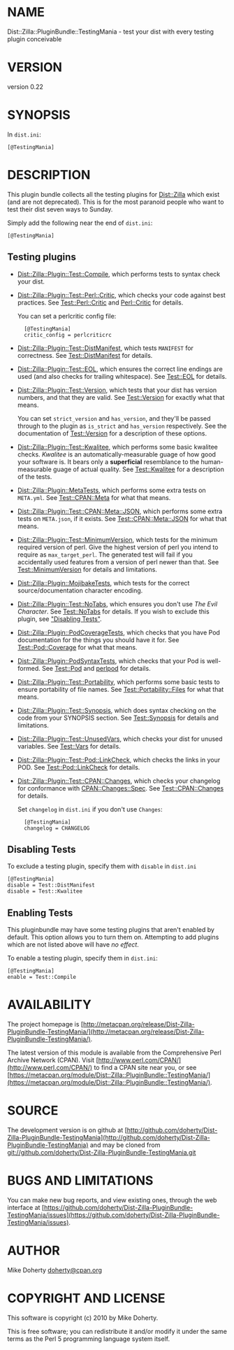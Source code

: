 # NAME

Dist::Zilla::PluginBundle::TestingMania - test your dist with every testing plugin conceivable

# VERSION

version 0.22

# SYNOPSIS

In `dist.ini`:

    [@TestingMania]

# DESCRIPTION

This plugin bundle collects all the testing plugins for [Dist::Zilla](https://metacpan.org/pod/Dist::Zilla) which
exist (and are not deprecated). This is for the most paranoid people who
want to test their dist seven ways to Sunday.

Simply add the following near the end of `dist.ini`:

    [@TestingMania]

## Testing plugins

- [Dist::Zilla::Plugin::Test::Compile](https://metacpan.org/pod/Dist::Zilla::Plugin::Test::Compile), which performs tests to syntax check your
dist.
- [Dist::Zilla::Plugin::Test::Perl::Critic](https://metacpan.org/pod/Dist::Zilla::Plugin::Test::Perl::Critic), which checks your code against best
practices. See [Test::Perl::Critic](https://metacpan.org/pod/Test::Perl::Critic) and [Perl::Critic](https://metacpan.org/pod/Perl::Critic) for details.

    You can set a perlcritic config file:

        [@TestingMania]
        critic_config = perlcriticrc

- [Dist::Zilla::Plugin::Test::DistManifest](https://metacpan.org/pod/Dist::Zilla::Plugin::Test::DistManifest), which tests `MANIFEST` for
correctness. See [Test::DistManifest](https://metacpan.org/pod/Test::DistManifest) for details.
- [Dist::Zilla::Plugin::Test::EOL](https://metacpan.org/pod/Dist::Zilla::Plugin::Test::EOL), which ensures the correct line endings are
used (and also checks for trailing whitespace). See [Test::EOL](https://metacpan.org/pod/Test::EOL) for details.
- [Dist::Zilla::Plugin::Test::Version](https://metacpan.org/pod/Dist::Zilla::Plugin::Test::Version), which tests that your dist has
version numbers, and that they are valid. See [Test::Version](https://metacpan.org/pod/Test::Version) for exactly
what that means.

    You can set `strict_version` and `has_version`, and they'll be passed through to
    the plugin as `is_strict` and `has_version` respectively. See the
    documentation of [Test::Version](https://metacpan.org/pod/Test::Version) for a description of these options.

- [Dist::Zilla::Plugin::Test::Kwalitee](https://metacpan.org/pod/Dist::Zilla::Plugin::Test::Kwalitee), which performs some basic kwalitee checks.
_Kwalitee_ is an automatically-measurable guage of how good your software is.
It bears only a __superficial__ resemblance to the human-measurable guage of
actual quality. See [Test::Kwalitee](https://metacpan.org/pod/Test::Kwalitee) for a description of the tests.
- [Dist::Zilla::Plugin::MetaTests](https://metacpan.org/pod/Dist::Zilla::Plugin::MetaTests), which performs some extra tests on
`META.yml`. See [Test::CPAN::Meta](https://metacpan.org/pod/Test::CPAN::Meta) for what that means.
- [Dist::Zilla::Plugin::Test::CPAN::Meta::JSON](https://metacpan.org/pod/Dist::Zilla::Plugin::Test::CPAN::Meta::JSON), which performs some extra tests
on `META.json`, if it exists. See [Test::CPAN::Meta::JSON](https://metacpan.org/pod/Test::CPAN::Meta::JSON) for what that
means.
- [Dist::Zilla::Plugin::Test::MinimumVersion](https://metacpan.org/pod/Dist::Zilla::Plugin::Test::MinimumVersion), which tests for the minimum
required version of perl. Give the highest version of perl you intend to
require as `max_target_perl`. The generated test will fail if you accidentally
used features from a version of perl newer than that. See
[Test::MinimumVersion](https://metacpan.org/pod/Test::MinimumVersion) for details and limitations.
- [Dist::Zilla::Plugin::MojibakeTests](https://metacpan.org/pod/Dist::Zilla::Plugin::MojibakeTests), which tests for the correct
source/documentation character encoding.
- [Dist::Zilla::Plugin::Test::NoTabs](https://metacpan.org/pod/Dist::Zilla::Plugin::Test::NoTabs), which ensures you don't use _The Evil
Character_. See [Test::NoTabs](https://metacpan.org/pod/Test::NoTabs) for details. If you wish to exclude this plugin,
see ["Disabling Tests"](#disabling-tests).
- [Dist::Zilla::Plugin::PodCoverageTests](https://metacpan.org/pod/Dist::Zilla::Plugin::PodCoverageTests), which checks that you have Pod
documentation for the things you should have it for. See [Test::Pod::Coverage](https://metacpan.org/pod/Test::Pod::Coverage)
for what that means.
- [Dist::Zilla::Plugin::PodSyntaxTests](https://metacpan.org/pod/Dist::Zilla::Plugin::PodSyntaxTests), which checks that your Pod is
well-formed. See [Test::Pod](https://metacpan.org/pod/Test::Pod) and [perlpod](https://metacpan.org/pod/perlpod) for details.
- [Dist::Zilla::Plugin::Test::Portability](https://metacpan.org/pod/Dist::Zilla::Plugin::Test::Portability), which performs some basic tests to
ensure portability of file names. See [Test::Portability::Files](https://metacpan.org/pod/Test::Portability::Files) for what
that means.
- [Dist::Zilla::Plugin::Test::Synopsis](https://metacpan.org/pod/Dist::Zilla::Plugin::Test::Synopsis), which does syntax checking on the code
from your SYNOPSIS section. See [Test::Synopsis](https://metacpan.org/pod/Test::Synopsis) for details and limitations.
- [Dist::Zilla::Plugin::Test::UnusedVars](https://metacpan.org/pod/Dist::Zilla::Plugin::Test::UnusedVars), which checks your dist for unused
variables. See [Test::Vars](https://metacpan.org/pod/Test::Vars) for details.
- [Dist::Zilla::Plugin::Test::Pod::LinkCheck](https://metacpan.org/pod/Dist::Zilla::Plugin::Test::Pod::LinkCheck), which checks the links in your POD.
See [Test::Pod::LinkCheck](https://metacpan.org/pod/Test::Pod::LinkCheck) for details.
- [Dist::Zilla::Plugin::Test::CPAN::Changes](https://metacpan.org/pod/Dist::Zilla::Plugin::Test::CPAN::Changes), which checks your changelog for
conformance with [CPAN::Changes::Spec](https://metacpan.org/pod/CPAN::Changes::Spec). See [Test::CPAN::Changes](https://metacpan.org/pod/Test::CPAN::Changes) for details.

    Set `changelog` in `dist.ini` if you don't use `Changes`:

        [@TestingMania]
        changelog = CHANGELOG

## Disabling Tests

To exclude a testing plugin, specify them with `disable` in `dist.ini`

    [@TestingMania]
    disable = Test::DistManifest
    disable = Test::Kwalitee

## Enabling Tests

This pluginbundle may have some testing plugins that aren't
enabled by default. This option allows you to turn them on. Attempting to add
plugins which are not listed above will have _no effect_.

To enable a testing plugin, specify them in `dist.ini`:

    [@TestingMania]
    enable = Test::Compile

# AVAILABILITY

The project homepage is [http://metacpan.org/release/Dist-Zilla-PluginBundle-TestingMania/](http://metacpan.org/release/Dist-Zilla-PluginBundle-TestingMania/).

The latest version of this module is available from the Comprehensive Perl
Archive Network (CPAN). Visit [http://www.perl.com/CPAN/](http://www.perl.com/CPAN/) to find a CPAN
site near you, or see [https://metacpan.org/module/Dist::Zilla::PluginBundle::TestingMania/](https://metacpan.org/module/Dist::Zilla::PluginBundle::TestingMania/).

# SOURCE

The development version is on github at [http://github.com/doherty/Dist-Zilla-PluginBundle-TestingMania](http://github.com/doherty/Dist-Zilla-PluginBundle-TestingMania)
and may be cloned from [git://github.com/doherty/Dist-Zilla-PluginBundle-TestingMania.git](git://github.com/doherty/Dist-Zilla-PluginBundle-TestingMania.git)

# BUGS AND LIMITATIONS

You can make new bug reports, and view existing ones, through the
web interface at [https://github.com/doherty/Dist-Zilla-PluginBundle-TestingMania/issues](https://github.com/doherty/Dist-Zilla-PluginBundle-TestingMania/issues).

# AUTHOR

Mike Doherty <doherty@cpan.org>

# COPYRIGHT AND LICENSE

This software is copyright (c) 2010 by Mike Doherty.

This is free software; you can redistribute it and/or modify it under
the same terms as the Perl 5 programming language system itself.
